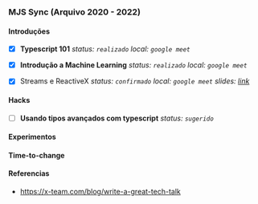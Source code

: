 ### MJS Sync (Arquivo 2020 - 2022)

#### Introduções
- [x] **Typescript 101**
_status: `realizado`_
_local: `google meet`_

- [x] **Introdução a Machine Learning**
_status: `realizado`_
_local: `google meet`_

- [x] Streams e ReactiveX
_status: `confirmado`_
_local: `google meet`_
_slides: [link](https://docs.google.com/presentation/d/1s4bHnIl47NaKQmASKhHrgMJc8HO2KPLZ6upezmECmQw/edit?usp=sharing)_


#### Hacks
- [ ] **Usando tipos avançados com typescript**
_status: `sugerido`_

#### Experimentos

#### Time-to-change

#### Referencias
- https://x-team.com/blog/write-a-great-tech-talk
